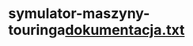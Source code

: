 # symulator-maszyny-touringa[dokumentacja.txt](https://github.com/igxsz/symulator-maszyny-touringa/files/8877908/dokumentacja.txt)
